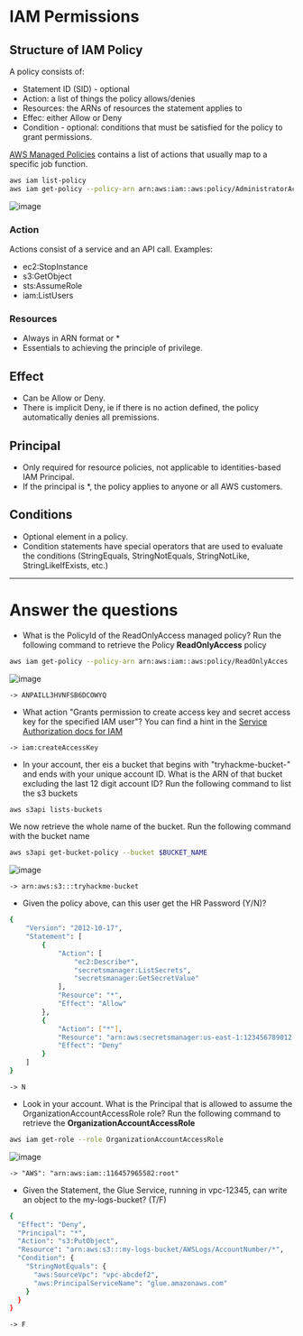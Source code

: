 # IAM Permissions

## Structure of IAM Policy
A policy consists of:
- Statement ID (SID) - optional
- Action: a list of things the policy allows/denies
- Resources: the ARNs of resources the statement applies to
- Effec: either Allow or Deny
- Condition - optional: conditions that must be satisfied for the policy to grant permissions.

[AWS Managed Policies](https://docs.aws.amazon.com/IAM/latest/UserGuide/access_policies_managed-vs-inline.html#aws-managed-policies) contains a list of actions that usually map to a specific job function.
```bash
aws iam list-policy
aws iam get-policy --policy-arn arn:aws:iam::aws:policy/AdministratorAccess
```

![image](https://github.com/hhphu/InfoSec/assets/45286750/e2af6f25-18b5-4cb3-9b9c-94cf58583dd4)


### Action
Actions consist of a service and an API call. Examples:
- ec2:StopInstance
- s3:GetObject
- sts:AssumeRole
- iam:ListUsers

### Resources
- Always in ARN format or *
- Essentials to achieving the principle of privilege. 

## Effect
- Can be Allow or Deny.
- There is implicit Deny, ie if there is no action defined, the policy automatically denies all premissions.

## Principal
- Only required for resource policies, not applicable to identities-based IAM Principal.
- If the principal is *, the policy applies to anyone or all AWS customers.

## Conditions
- Optional element in a policy.
- Condition statements have special operators that are used to evaluate the conditions (StringEquals, StringNotEquals, StringNotLike, StringLikeIfExists, etc.)


-----
# Answer the questions
- What is the PolicyId of the ReadOnlyAccess managed policy?
Run the following command to retrieve the Policy **ReadOnlyAccess** policy
```bash
aws iam get-policy --policy-arn arn:aws:iam::aws:policy/ReadOnlyAcces
```

![image](https://github.com/hhphu/InfoSec/assets/45286750/04782b03-2487-4907-af41-23233cf895a9)

`-> ANPAILL3HVNFSB6DCOWYQ`

- What action "Grants permission to create access key and secret access key for the specified IAM user"? You can find a hint in the [Service Authorization docs for IAM](https://docs.aws.amazon.com/service-authorization/latest/reference/reference.html)

`-> iam:createAccessKey`

- In your account, ther eis a bucket that begins with "tryhackme-bucket-" and ends with your unique account ID. What is the ARN of that bucket excluding the last 12 digit account ID?
Run the following command to list the s3 buckets
```bash
aws s3api lists-buckets
```

We now retrieve the whole name of the bucket. Run the following command with the bucket name

```bash
aws s3api get-bucket-policy --bucket $BUCKET_NAME
```

![image](https://github.com/hhphu/InfoSec/assets/45286750/3cfd24df-cb06-4465-a686-3be06b0fe365)

`-> arn:aws:s3:::tryhackme-bucket`

- Given the policy above, can this user get the HR Password (Y/N)?
```bash
{
    "Version": "2012-10-17",
    "Statement": [
        {
            "Action": [
                "ec2:Describe*",
                "secretsmanager:ListSecrets",
                "secretsmanager:GetSecretValue"
            ],
            "Resource": "*",
            "Effect": "Allow"
        },
        {
            "Action": ["*"],
            "Resource": "arn:aws:secretsmanager:us-east-1:123456789012:secret:HR-Passwords*",
            "Effect": "Deny"
        }
    ]
}
```
`-> N`

- Look in your account. What is the Principal that is allowed to assume the OrganizationAccountAccessRole role?
Run the following command to retrieve the **OrganizationAccountAccessRole**
```bash
aws iam get-role --role OrganizationAccountAccessRole
```

![image](https://github.com/hhphu/InfoSec/assets/45286750/ba13549a-4c25-4932-8095-46673e8685f2)

`-> "AWS": "arn:aws:iam::116457965582:root"`

- Given the Statement, the Glue Service, running in vpc-12345, can write an object to the my-logs-bucket? (T/F)
```bash
{
  "Effect": "Deny",
  "Principal": "*",
  "Action": "s3:PutObject",
  "Resource": "arn:aws:s3:::my-logs-bucket/AWSLogs/AccountNumber/*",
  "Condition": {
    "StringNotEquals": {
      "aws:SourceVpc": "vpc-abcdef2",
      "aws:PrincipalServiceName": "glue.amazonaws.com"
    }
  }
}
```
`-> F`

